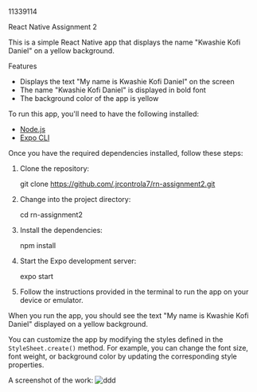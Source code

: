11339114
 
 React Native Assignment 2

This is a simple React Native app that displays the name "Kwashie Kofi Daniel" on a yellow background.

Features

- Displays the text "My name is Kwashie Kofi Daniel" on the screen
- The name "Kwashie Kofi Daniel" is displayed in bold font
- The background color of the app is yellow



To run this app, you'll need to have the following installed:

- [Node.js](https://nodejs.org/en/)
- [Expo CLI](https://docs.expo.io/get-started/installation/)

Once you have the required dependencies installed, follow these steps:

1. Clone the repository:

   git clone https://github.com/.jrcontrola7/rn-assignment2.git
  
2. Change into the project directory:

   
   cd rn-assignment2
   

3. Install the dependencies:


   npm install
  
4. Start the Expo development server:

  
   expo start
   

5. Follow the instructions provided in the terminal to run the app on your device or emulator.



When you run the app, you should see the text "My name is Kwashie Kofi Daniel" displayed on a yellow background.



You can customize the app by modifying the styles defined in the `StyleSheet.create()` method. For example, you can change the font size, font weight, or background color by updating the corresponding style properties.

A screenshot of the work:
![ddd](https://github.com/jrcontrola7/rn-assignment2-ID-11339114/assets/157807525/5b917712-ec33-4716-9178-c1c68f565842)



